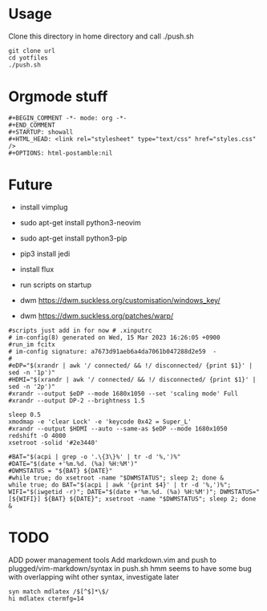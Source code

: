 # Usage
Clone this directory in home directory and call ./push.sh
```
git clone url
cd yotfiles
./push.sh
```

# Orgmode stuff
```
#+BEGIN_COMMENT -*- mode: org -*-
#+END_COMMENT
#+STARTUP: showall
#+HTML_HEAD: <link rel="stylesheet" type="text/css" href="styles.css" />
#+OPTIONS: html-postamble:nil
```

# Future
* install vimplug
* sudo apt-get install python3-neovim
* sudo apt-get install python3-pip
* pip3 install jedi
* install flux
* run scripts on startup

* dwm https://dwm.suckless.org/customisation/windows_key/
* dwm https://dwm.suckless.org/patches/warp/

```
#scripts just add in for now # .xinputrc
# im-config(8) generated on Wed, 15 Mar 2023 16:26:05 +0900
#run_im fcitx
# im-config signature: a7673d91aeb6a4da7061b047288d2e59  -
#
#eDP="$(xrandr | awk '/ connected/ && !/ disconnected/ {print $1}' |  sed -n '1p')"
#HDMI="$(xrandr | awk '/ connected/ && !/ disconnected/ {print $1}' |  sed -n '2p')"
#xrandr --output $eDP --mode 1680x1050 --set 'scaling mode' Full
#xrandr --output DP-2 --brightness 1.5

sleep 0.5
xmodmap -e 'clear Lock' -e 'keycode 0x42 = Super_L'
#xrandr --output $HDMI --auto --same-as $eDP --mode 1680x1050
redshift -O 4000
xsetroot -solid '#2e3440'

#BAT="$(acpi | grep -o '.\{3\}%' | tr -d '%,')%"
#DATE="$(date +'%m.%d. (%a) %H:%M')"
#DWMSTATUS = "${BAT} ${DATE}"
#while true; do xsetroot -name "$DWMSTATUS"; sleep 2; done &
while true; do BAT="$(acpi | awk '{print $4}' | tr -d '%,')%"; WIFI="$(iwgetid -r)"; DATE="$(date +'%m.%d. (%a) %H:%M')"; DWMSTATUS="[${WIFI}] ${BAT} ${DATE}"; xsetroot -name "$DWMSTATUS"; sleep 2; done &
```

# TODO
ADD power management tools
Add markdown.vim and push to plugged/vim-markdown/syntax in push.sh
hmm seems to have some bug with overlapping wiht other syntax, investigate later
```
syn match mdlatex /$[^$]*\$/
hi mdlatex ctermfg=14  
```
